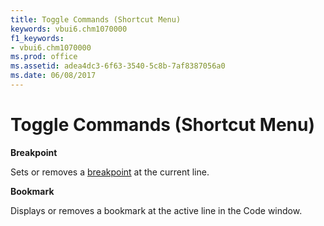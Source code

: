 ```yaml
---
title: Toggle Commands (Shortcut Menu)
keywords: vbui6.chm1070000
f1_keywords:
- vbui6.chm1070000
ms.prod: office
ms.assetid: adea4dc3-6f63-3540-5c8b-7af8387056a0
ms.date: 06/08/2017
---
```



# Toggle Commands (Shortcut Menu)

 **Breakpoint**

Sets or removes a [breakpoint](../../Glossary/vbe-glossary.md#breakpoint) at the current line.

 **Bookmark**

Displays or removes a bookmark at the active line in the  Code window.

